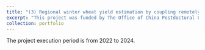```yaml
---
title: "(3) Regional winter wheat yield estimation by coupling remotely sensed sun-induced chlorophyll fluorescence data and crop growth model. (Funding Agency: The Office of China Postdoctoral Council)"
excerpt: "This project was funded by The Office of China Postdoctoral Council (OCPC) in 2022."
collection: portfolio
---
```


The project execution period is from 2022 to 2024.
